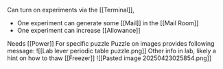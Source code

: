 
Can turn on experiments via the [[Terminal]],
- One experiment can generate some [[Mail]] in the [[Mail Room]]
- One experiment can increase [[Allowance]]

Needs [[Power]] For specific puzzle
Puzzle on images provides following message:
![[Lab lever periodic table puzzle.png]]
Other info in lab, likely a hint on how to thaw [[Freezer]]
![[Pasted image 20250423025854.png]]